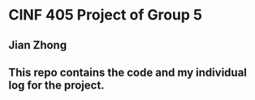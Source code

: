 # CINF 405 Project of Group 5 
## Jian Zhong
## This repo contains the code and my individual log for the project.


